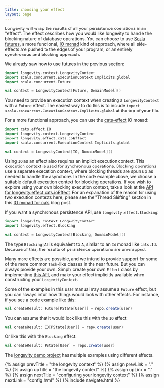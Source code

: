 ```yaml
---
title: choosing your effect
layout: page
---
```


Longevity will wrap the results of all your persistence operations in an "effect". The effect
describes how you would like longevity to handle the blocking nature of database operations. You can
choose to use [Scala futures](http://docs.scala-lang.org/overviews/core/futures.html), a more
functional, [IO
monad](http://underscore.io/blog/posts/2015/04/28/monadic-io-laziness-makes-you-free.html) kind of
approach, where all side-effects are pushed to the edges of your program, or an entirely synchronous
and blocking approach.

We already saw how to use futures in the previous section:

```scala
import longevity.context.LongevityContext
import scala.concurrent.ExecutionContext.Implicits.global
import scala.concurrent.Future

val context = LongevityContext[Future, DomainModel]()
```

You need to provide an execution context when creating a `LongevityContext` with a `Future` effect.
The easiest way to do this is to include `import scala.concurrent.ExecutionContext.Implicits.global`
at the top of your file.

For a more functional approach, you can use the
[cats-effect](https://github.com/typelevel/cats-effect) IO monad:


```scala
import cats.effect.IO
import longevity.context.LongevityContext
import longevity.effect.cats.ioEffect
import scala.concurrent.ExecutionContext.Implicits.global

val context = LongevityContext[IO, DomainModel]()
```

Using `IO` as an effect also requires an implicit execution context. This execution context is used
for synchronous operations. Blocking operations use a separate execution context, where blocking
threads are spun up as needed to handle the asynchony. In the code example above, we choose a
suitable default execution context for blocking operations. If you wish to explore using your own
blocking execution context, take a look at the [API for
longevity.effect.cats.ioEffect](../../api/longevity/effect/cats$.html#ioEffect). For an explanation
of the reason for using two execution contexts here, please see the "Thread Shifting" section in
this [IO monad for cats](http://typelevel.org/blog/2017/05/02/io-monad-for-cats.html) blog post.

If you want a synchronous persistence API, use `longevity.effect.Blocking`:

```scala
import longevity.context.LongevityContext
import longevity.effect.Blocking

val context = LongevityContext[Blocking, DomainModel]()
```

The type `Blocking[A]` is equivalent to `A`, similar to an `Id` monad like `cats.Id`. Because of
this, the results of persistence operations are unwrapped.

Many more effects are possible, and we intend to provide support for some of the more common
`Task`-like classes in the near future. But you can always provide your own. Simply create your own
`Effect` class by implementing [this API](../../api/longevity/effect/Effect.html), and make your
effect implicitly available when constructing your `LongevityContext`.

Some of the examples in this user manual may assume a `Future` effect, but you can always intuit how
things would look with other effects. For instance, if you see a code example like this:

```scala
val createResult: Future[PState[User]] = repo.create(user)
```

You can assume that it would look like this with the `IO` effect:

```scala
val createResult: IO[PState[User]] = repo.create(user)
```

Or like this with the `Blocking` effect:

```scala
val createResult: PState[User] = repo.create(user)
```

The [longevity demo project](https://github.com/longevityframework/demo) has multiple examples using
different effects.

{% assign prevTitle = "the longevity context" %}
{% assign prevLink  = "." %}
{% assign upTitle   = "the longevity context" %}
{% assign upLink    = "." %}
{% assign nextTitle = "configuring your longevity context" %}
{% assign nextLink  = "config.html" %}
{% include navigate.html %}
